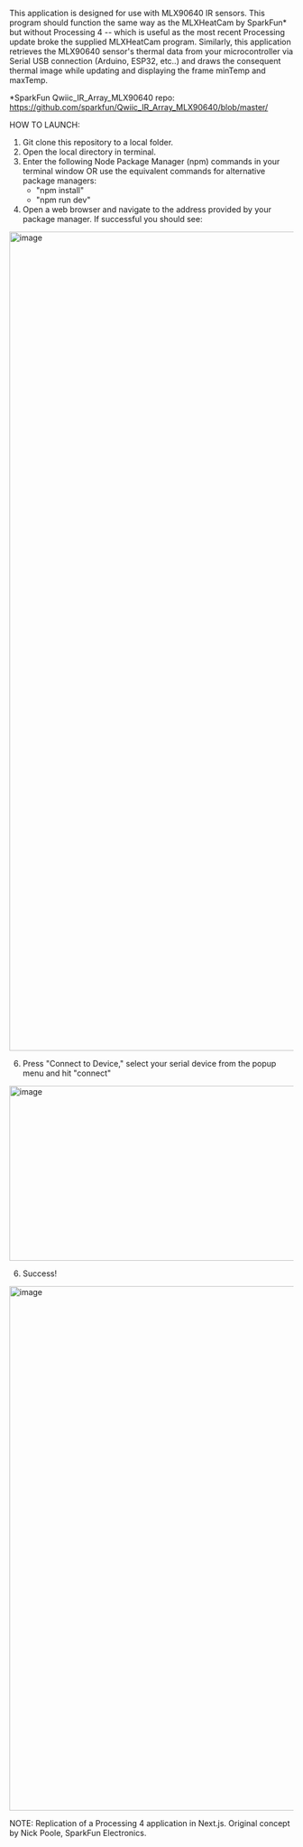This application is designed for use with MLX90640 IR sensors. This program should function the same way as the MLXHeatCam by SparkFun* but without Processing 4 -- which is useful as the most recent Processing update broke the supplied MLXHeatCam program. Similarly, this application retrieves the MLX90640 sensor's thermal data from your microcontroller via Serial USB connection (Arduino, ESP32, etc..) and draws the consequent thermal image while updating and displaying the frame minTemp and maxTemp.

*SparkFun Qwiic_IR_Array_MLX90640 repo:
https://github.com/sparkfun/Qwiic_IR_Array_MLX90640/blob/master/

HOW TO LAUNCH:

1) Git clone this repository to a local folder.
2) Open the local directory in terminal.
3) Enter the following Node Package Manager (npm) commands in your terminal window OR use the equivalent commands for alternative package managers:    
   - "npm install"    
   - "npm run dev"
5) Open a web browser and navigate to the address provided by your package manager. If successful you should see:
<img width="1569" height="1451" alt="image" src="https://github.com/user-attachments/assets/b59614f4-c302-4a96-a2ea-d2fbee3db96a" />

6) Press "Connect to Device," select your serial device from the popup menu and hit "connect"

<img width="745" height="310" alt="image" src="https://github.com/user-attachments/assets/28b78fc5-8e39-45ee-8b53-3e641f35212e" />

6) Success!
<img width="1142" height="929" alt="image" src="https://github.com/user-attachments/assets/4c49fc55-6945-430b-9399-ff39ed6955e1" />


NOTE: 
Replication of a Processing 4 application in Next.js.
Original concept by Nick Poole, SparkFun Electronics.
